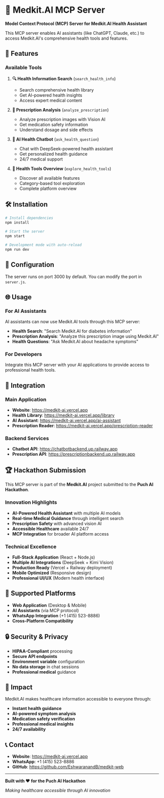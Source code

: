 # 🏥 Medkit.AI MCP Server

**Model Context Protocol (MCP) Server for Medkit.AI Health Assistant**

This MCP server enables AI assistants (like ChatGPT, Claude, etc.) to access Medkit.AI's comprehensive health tools and features.

## 🚀 Features

### **Available Tools**

1. **🔍 Health Information Search** (`search_health_info`)
   - Search comprehensive health library
   - Get AI-powered health insights
   - Access expert medical content

2. **💊 Prescription Analysis** (`analyze_prescription`)
   - Analyze prescription images with Vision AI
   - Get medication safety information
   - Understand dosage and side effects

3. **🤖 AI Health Chatbot** (`ask_health_question`)
   - Chat with DeepSeek-powered health assistant
   - Get personalized health guidance
   - 24/7 medical support

4. **🏥 Health Tools Overview** (`explore_health_tools`)
   - Discover all available features
   - Category-based tool exploration
   - Complete platform overview

## 🛠️ Installation

```bash
# Install dependencies
npm install

# Start the server
npm start

# Development mode with auto-reload
npm run dev
```

## 🔧 Configuration

The server runs on port 3000 by default. You can modify the port in `server.js`.

## 🌐 Usage

### **For AI Assistants**
AI assistants can now use Medkit.AI tools through this MCP server:

- **Health Search**: "Search Medkit.AI for diabetes information"
- **Prescription Analysis**: "Analyze this prescription image using Medkit.AI"
- **Health Questions**: "Ask Medkit.AI about headache symptoms"

### **For Developers**
Integrate this MCP server with your AI applications to provide access to professional health tools.

## 🔗 Integration

### **Main Application**
- **Website**: https://medkit-ai.vercel.app
- **Health Library**: https://medkit-ai.vercel.app/library
- **AI Assistant**: https://medkit-ai.vercel.app/ai-assistant
- **Prescription Reader**: https://medkit-ai.vercel.app/prescription-reader

### **Backend Services**
- **Chatbot API**: https://chatbotbackend.up.railway.app
- **Prescription API**: https://prescriptionbackend.up.railway.app

## 🏆 Hackathon Submission

This MCP server is part of the **Medkit.AI** project submitted to the **Puch AI Hackathon**.

### **Innovation Highlights**
- **AI-Powered Health Assistant** with multiple AI models
- **Real-time Medical Guidance** through intelligent search
- **Prescription Safety** with advanced vision AI
- **Accessible Healthcare** available 24/7
- **MCP Integration** for broader AI platform access

### **Technical Excellence**
- **Full-Stack Application** (React + Node.js)
- **Multiple AI Integrations** (DeepSeek + Kimi Vision)
- **Production Ready** (Vercel + Railway deployment)
- **Mobile Optimized** (Responsive design)
- **Professional UI/UX** (Modern health interface)

## 📱 Supported Platforms

- **Web Application** (Desktop & Mobile)
- **AI Assistants** (via MCP protocol)
- **WhatsApp Integration** (+1 (415) 523-8886)
- **Cross-Platform Compatibility**

## 🔒 Security & Privacy

- **HIPAA-Compliant** processing
- **Secure API endpoints**
- **Environment variable** configuration
- **No data storage** in chat sessions
- **Professional medical** guidance

## 🌟 Impact

Medkit.AI makes healthcare information accessible to everyone through:
- **Instant health guidance**
- **AI-powered symptom analysis**
- **Medication safety verification**
- **Professional medical insights**
- **24/7 availability**

## 📞 Contact

- **Website**: https://medkit-ai.vercel.app
- **WhatsApp**: +1 (415) 523-8886
- **GitHub**: https://github.com/EshwaranandB/medkit-web

---

**Built with ❤️ for the Puch AI Hackathon**

*Making healthcare accessible through AI innovation*
